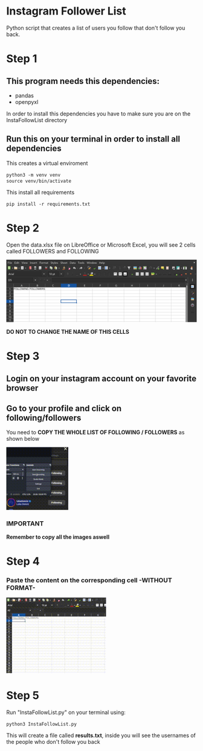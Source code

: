 # Instagram Follower List
Python script that creates a list of users you follow that don't follow you back.
# Step 1
## This program needs this dependencies:
- pandas
- openpyxl

In order to install this dependencies you have to make sure you are on the InstaFollowList directory

## Run this on your terminal in order to install all dependencies

This creates a virtual enviroment
```
python3 -m venv venv
source venv/bin/activate
```

This install all requirements
```
pip install -r requirements.txt
```
# Step 2
Open the data.xlsx file on LibreOffice or Microsoft Excel, you will see 2 cells called FOLLOWERS and FOLLOWING


![How LibreOffice Looks](./media/media1.png)

**DO NOT TO CHANGE THE NAME OF THIS CELLS**

# Step 3
## Login on your instagram account on your favorite browser
## Go to your profile and click on following/followers

You need to **COPY THE WHOLE LIST OF FOLLOWING / FOLLOWERS** as shown below

![How to copy](./media/media2.gif)

### IMPORTANT
**Remember to copy all the images aswell**

# Step 4
### Paste the content on the corresponding cell **-WITHOUT FORMAT-**

![How to pase](./media/media3.gif)

# Step 5

Run "InstaFollowList.py" on your terminal using:
```
python3 InstaFollowList.py
```
This will create a file called **results.txt**, inside you will see the usernames of the people who don't follow you back